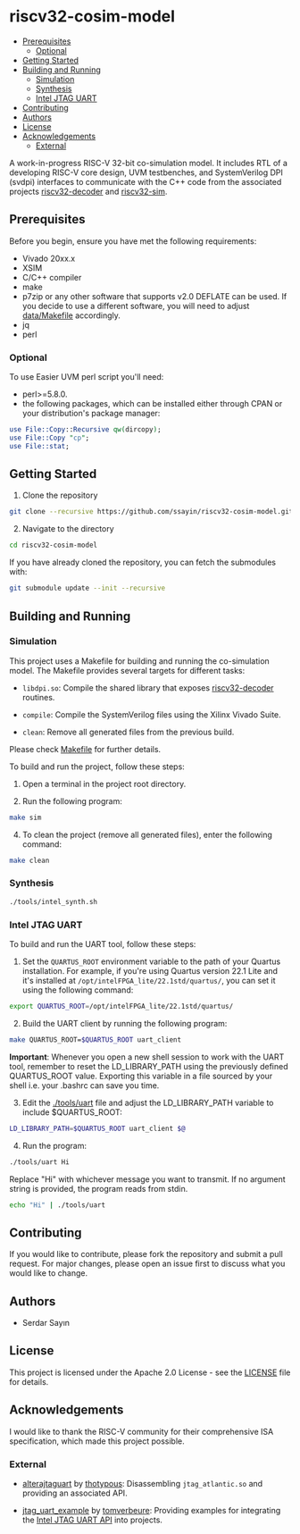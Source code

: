 # riscv32-cosim-model

<!--toc:start-->
- [Prerequisites](#prerequisites)
    - [Optional](#optional)
- [Getting Started](#getting-started)
- [Building and Running](#building-and-running)
    - [Simulation](#simulation)
    - [Synthesis](#synthesis)
    - [Intel JTAG UART](#intel-jtag-uart)
- [Contributing](#contributing)
- [Authors](#authors)
- [License](#license)
- [Acknowledgements](#acknowledgements)
    - [External](#external)
<!--toc:end-->

A work-in-progress RISC-V 32-bit co-simulation model. It includes RTL of a developing RISC-V core design, UVM testbenches, and SystemVerilog DPI (svdpi) interfaces to communicate with the C++ code from the associated projects [riscv32-decoder](https://github.com/ssayin/riscv32-decoder.git) and [riscv32-sim](https://github.com/ssayin/riscv32-sim.git).

## Prerequisites

Before you begin, ensure you have met the following requirements: 
- Vivado 20xx.x
- XSIM
- C/C++ compiler
- make
- p7zip or any other software that supports v2.0 DEFLATE can be used. If you decide to use a different software, you will need to adjust [data/Makefile](data/Makefile) accordingly.
- jq
- perl

### Optional

To use Easier UVM perl script you'll need: 
- perl>=5.8.0.
- the following packages, which can be installed either through CPAN or your distribution's package manager:

```perl
use File::Copy::Recursive qw(dircopy);
use File::Copy "cp";
use File::stat;
```

## Getting Started

1. Clone the repository

```sh
git clone --recursive https://github.com/ssayin/riscv32-cosim-model.git
```

2. Navigate to the directory

```sh
cd riscv32-cosim-model
```

If you have already cloned the repository, you can fetch the submodules with:
```sh
git submodule update --init --recursive
```

## Building and Running

### Simulation

This project uses a Makefile for building and running the co-simulation model. The Makefile provides several targets for different tasks:

- `libdpi.so`: Compile the shared library that exposes [riscv32-decoder](https://github.com/ssayin/riscv32-decoder.git) routines.

- `compile`: Compile the SystemVerilog files using the Xilinx Vivado Suite. 

- `clean`: Remove all generated files from the previous build.

Please check [Makefile](Makefile) for further details.

To build and run the project, follow these steps:

1. Open a terminal in the project root directory.

2. Run the following program:

```sh
make sim
```

4. To clean the project (remove all generated files), enter the following command:

```sh
make clean
```

### Synthesis

```sh
./tools/intel_synth.sh
```

### Intel JTAG UART

To build and run the UART tool, follow these steps:

1. Set the `QUARTUS_ROOT` environment variable to the path of your Quartus installation. For example, if you're using Quartus version 22.1 Lite and it's installed at `/opt/intelFPGA_lite/22.1std/quartus/`, you can set it using the following command:
```sh
export QUARTUS_ROOT=/opt/intelFPGA_lite/22.1std/quartus/
```

2. Build the UART client by running the following program:
```sh 
make QUARTUS_ROOT=$QUARTUS_ROOT uart_client
```
**Important**: Whenever you open a new shell session to work with the UART tool, remember to reset the LD\_LIBRARY\_PATH using the previously defined QUARTUS\_ROOT value. Exporting this variable in a file sourced by your shell i.e. your .bashrc can save you time.

3. Edit the [./tools/uart](./tools/uart) file and adjust the LD\_LIBRARY\_PATH variable to include $QUARTUS\_ROOT:
```sh 
LD_LIBRARY_PATH=$QUARTUS_ROOT uart_client $@
```

4. Run the program:
```sh 
./tools/uart Hi
```

Replace "Hi" with whichever message you want to transmit. 
If no argument string is provided, the program reads from stdin.


```sh 
echo "Hi" | ./tools/uart
```

## Contributing

If you would like to contribute, please fork the repository and submit a pull request. For major changes, please open an issue first to discuss what you would like to change.

## Authors
- Serdar Sayın

## License

This project is licensed under the Apache 2.0 License - see the [LICENSE](LICENSE) file for details.

## Acknowledgements

I would like to thank the RISC-V community for their comprehensive ISA specification, which made this project possible.

### External 

- [alterajtaguart](https://github.com/thotypous/alterajtaguart) by [thotypous](https://github.com/thotypous): Disassembling `jtag_atlantic.so` and providing an associated API.

- [jtag_uart_example](https://github.com/tomverbeure/jtag_uart_example) by [tomverbeure](https://github.com/tomverbeure): Providing examples for integrating the [Intel JTAG UART API](https://github.com/thotypous/alterajtaguart) into projects.

